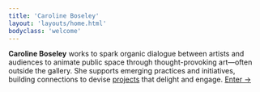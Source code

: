 ```yaml
---
title: 'Caroline Boseley'
layout: 'layouts/home.html'
bodyclass: 'welcome'
---
```


<strong>Caroline Boseley</strong> works to spark organic dialogue between artists and audiences to animate public space through thought-provoking art—often outside the gallery. She supports emerging practices and initiatives, building connections to devise <a href="/projects" class="">projects</a> that delight and engage. <a href="/projects" class="enter">Enter &rarr;</a>